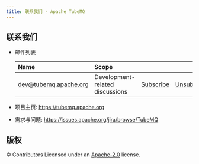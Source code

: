 ```yaml
---
title: 联系我们 - Apache TubeMQ
---
```


联系我们
-------

- 邮件列表

    | Name                                                                          | Scope                           |                                                                 |                                                                     |                                                                              |
    |:------------------------------------------------------------------------------|:--------------------------------|:----------------------------------------------------------------|:--------------------------------------------------------------------|:-----------------------------------------------------------------------------|
    | [dev@tubemq.apache.org](mailto:dev@tubemq.apache.org)     | Development-related discussions | [Subscribe](mailto:dev-subscribe@tubemq.apache.org)   | [Unsubscribe](mailto:dev-unsubscribe@tubemq.apache.org)   | [Archives](http://mail-archives.apache.org/mod_mbox/tubemq-dev/)   |

- 项目主页: https://tubemq.apache.org
- 需求与问题: https://issues.apache.org/jira/browse/TubeMQ



版权
-------
© Contributors Licensed under an [Apache-2.0](LICENSE) license.


